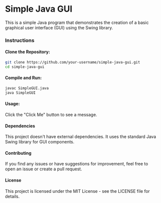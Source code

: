 # Simple Java GUI
This is a simple Java program that demonstrates the creation of a basic graphical user interface (GUI) using the Swing library.

### Instructions
#### Clone the Repository:
```bash
git clone https://github.com/your-username/simple-java-gui.git
cd simple-java-gui
```

#### Compile and Run:
```bash
javac SimpleGUI.java
java SimpleGUI
```

#### Usage:
Click the "Click Me" button to see a message.
#### Dependencies
This project doesn't have external dependencies. It uses the standard Java Swing library for GUI components.

#### Contributing
If you find any issues or have suggestions for improvement, feel free to open an issue or create a pull request.

#### License
This project is licensed under the MIT License - see the LICENSE file for details.
